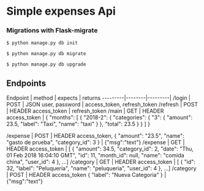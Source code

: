 # Simple expenses Api


### Migrations with Flask-migrate

```
$ python manage.py db init

$ python manage.py db migrate

$ python manage.py db upgrade

```

## Endpoints


Endpoint | method | expects | returns
---------|--------|---------|
/login | POST | JSON user, password | access_token, refresh_token
/refresh | POST | HEADER access_token | refresh_token
/main       | GET | HEADER access_token | {
    "months": [
        {
            "2018-2": {
                "categories": {
                    "3": {
                        "amount": 23.5,
                        "label": "Taxi",
                        "name": "taxi"
                    }
                },
                "total": 23.5
            }
        }
    ]
}

/expense | POST | HEADER access_token, {
	"amount": "23.5",
	"name": "gasto de prueba",
	"category_id": 3
} | {"msg":"text"}
/expense | GET |  HEADER access_token |
     [
        {
            "amount": 34.5,
            "category_id": 2,
            "date": "Thu, 01 Feb 2018 16:04:10 GMT",
            "id": 11,
            "month_id": null,
            "name": "comida china",
            "user_id": 4
        }, ...]
/category | GET |  HEADER access_token | [
    {
        "id": 32,
        "label": "Peluquería",
        "name": "peluqueria",
        "user_id": 4
    }, ...]
/category   | POST |  HEADER access_token {
	"label": "Nueva Categoria"
} | {"msg":"text"}

